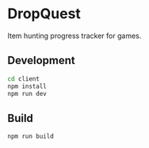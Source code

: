 # DropQuest

Item hunting progress tracker for games.

## Development

```bash
cd client
npm install
npm run dev
```

## Build

```bash
npm run build
```